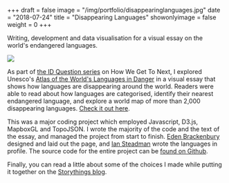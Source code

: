 +++
draft = false
image = "/img/portfolio/disappearinglanguages.jpg"
date = "2018-07-24"
title = "Disappearing Languages"
showonlyimage = false
weight = 0
+++

Writing, development and data visualisation for a visual essay on the world's endangered languages.

<!--more-->

![](/img/portfolio/disappearinglanguages.jpg)

As part of [the ID Question series](https://howwegettonext.com/the-id-question-6fb3b56052b5) on How We Get To Next, I explored Unesco's [Atlas of the World's Languages in Danger](http://www.unesco.org/languages-atlas/index.php) in a visual essay that shows how languages are disappearing around the world. Readers were able to read about how languages are categorised, identify their nearest endangered language, and explore a world map of more than 2,000 disappearing languages. [Check it out here](https://interactive.howwegettonext.com/endangeredlanguages/).

This was a major coding project which employed Javascript, D3.js, MapboxGL and TopoJSON. I wrote the majority of the code and the text of the essay, and managed the project from start to finish. [Eden Brackenbury](http://edenbrack.com/) designed and laid out the page, and [Ian Steadman](https://twitter.com/iansteadman) wrote the languages in profile. The source code for the entire project can be [found on Github](https://github.com/howwegettonext/endangeredlanguages).

Finally, you can read a little about some of the choices I made while putting it together on the [Storythings blog](https://medium.com/storythings-ltd/how-we-made-our-disappearing-languages-data-visualization-d9f22e0580c).
